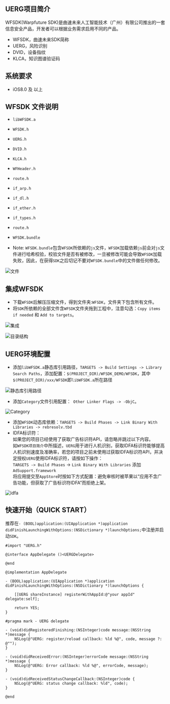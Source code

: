 
UERG项目简介
--------
WFSDK(Warpfuture SDK)是曲速未来人工智能技术（广州）有限公司推出的一套信息安全产品，开发者可以根据业务需求启用不同的产品。

* WFSDK，曲速未来SDK简称
* UERG，风险识别
* DVID，设备指纹
* KLCA，知识图谱验证码

系统要求
----

* iOS8.0 及 以上


WFSDK 文件说明
----

* `libWFSDK.a`
* `WFSDK.h`
* `UERG.h`
* `DVID.h`
* `KLCA.h`
* `WFHeader.h`
* `route.h`
* `if_arp.h`
* `if_dl.h`
* `if_ether.h`
* `if_types.h`
* `route.h`
* `WFSDK.bundle`

* Note: `WFSDK.bundle`包含`WFSDK`所依赖的`js`文件，`WFSDK`加载依赖`js`前会对`js`文件进行哈希校验，校验文件是否有被修改，一旦被修改可能会导致`WFSDK`加载失败，因此，在获得`SDK`之后切记不要对`WFSDK.bundle`中的文件做任何修改。

![文件](https://raw.githubusercontent.com/warpfuturechina/sdk/master/uerg/ios/IMG/file.png)

集成WFSDK
----

* 下载`WFSDK`后解压压缩文件，得到文件夹:`WFSDK`，文件夹下包含所有文件。
* 将`SDK`所依赖的全部文件含`WFSDK`文件夹拖到工程中，注意勾选：`Copy items if needed` 和 `Add to targets`。

![集成](https://raw.githubusercontent.com/warpfuturechina/sdk/master/uerg/ios/IMG/integration.png)

![目录结构](https://raw.githubusercontent.com/warpfuturechina/sdk/master/uerg/ios/IMG/files.png)

UERG环境配置
----

* 添加`libWFSDK.a`静态库引用路径，`TARGETS -> Build Settings -> Library Search Paths`，添加配置：`$(PROJECT_DIR)/WFSDK_DEMO/WFSDK`，其中 `$(PROJECT_DIR)/xxx/WFSDK`即`libWFSDK.a`所在路径

![静态库引用路径](https://raw.githubusercontent.com/warpfuturechina/sdk/master/uerg/ios/IMG/library_search_paths.png)

* 添加`Category`文件引用配置：` Other Linker Flags -> -ObjC`。

![Category](https://raw.githubusercontent.com/warpfuturechina/sdk/master/uerg/ios/IMG/category.png)

* 添加`WFSDK`动态库依赖：`TARGETS -> Build Phases -> Link Binary With Libraries -> rebresolv.tbd`
* IDFA标识符：</br>如果您的项目已经使用了获取广告标识符API，请忽略并跳过以下内容。</br>如`WFSDK项目简介`中所描述，`UERG`用于进行人机识别，获取IDFA标识符能够提高人机识别速度及准确率，若您的项目之前未使用过获取IDFA标识符API，并决定授权`UERG`使用IDFA标识符，请按如下操作：</br>`TARGETS -> Build Phases` -> `Link Binary With Libraries` 添加 `AdSupport.framework`</br>将应用提交至`AppStore`时按如下方式配置：避免审核时被苹果以“应用不含广告功能，但获取了广告标识符IDFA”而拒绝上架。

![idfa](https://raw.githubusercontent.com/warpfuturechina/sdk/master/uerg/ios/IMG/idfa.png)


快速开始（QUICK START）
----

推荐在`- (BOOL)application:(UIApplication *)application didFinishLaunchingWithOptions:(NSDictionary *)launchOptions;`中注册并启动`SDK`。

```objc
#import "UERG.h"

@interface AppDelegate ()<UERGDelegate>

@end

@implementation AppDelegate

- (BOOL)application:(UIApplication *)application didFinishLaunchingWithOptions:(NSDictionary *)launchOptions {

    [[UERG shareInstance] registerWithAppId:@"your appId" delegate:self];

    return YES;
}

#pragma mark - UERG delegate

- (void)didRegisteredFinishing:(NSInteger)code message:(NSString *)message {
    NSLog(@"UERG: register/reload callback: %ld %@", code, message ?: @"");
}

- (void)didReceivedError:(NSInteger)errorCode message:(NSString *)message {
    NSLog(@"UERG: Error callback: %ld %@", errorCode, message);
}

- (void)didReceivedStatusChangeCallback:(NSInteger)code {
    NSLog(@"UERG: status change callback: %ld", code);
}

@end
```
